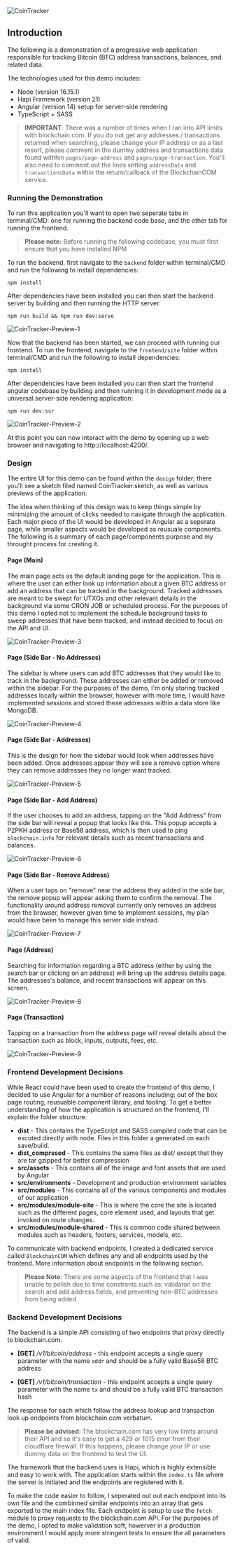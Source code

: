 ![CoinTracker](design/previews/banner.png)

## Introduction

The following is a demonstration of a progressive web application responsible for tracking Bitcoin (BTC) address transactions, balances, and related data. 

The technologies used for this demo includes:
- Node (version 16.15.1)
- Hapi Framework (version 21)
- Angular (version 14) setup for server-side rendering
- TypeScript + SASS

> **IMPORTANT**: There was a number of times when I ran into API limits with blockchain.com. If you do not get any addresses / transactions returned when searching, please change your IP address or as a last resort, please comment in the dummy address and transactions data found withhin `pages/page-address` and `pages/page-transaction`. You'll also need to comment out the lines setting `addressData` and `transactionsData` within the return/callback of the BlockchainCOM service. 


###  Running the Demonstration

To run this application you'll want to open two seperate tabs in terminal/CMD: one for running the backend code base, and the other tab for running the frontend. 

> **Please note:** Before running the following codebase, you must first ensure that you have installed NPM

To run the backend, first navigate to the `backend` folder within terminal/CMD and run the following to install dependencies:

```shell
npm install
```

After dependencies have been installed you can then start the backend server by building and then running the HTTP server:

```shell
npm run build && npm run dev:serve
```

![CoinTracker-Preview-1](design/previews-readme/preview-backend-start.png)

Now that the backend has been started, we can proceed with running our frontend. To run the frontend, navigate to the `frontend/site` folder within terminal/CMD and run the following to install dependencies:

```shell
npm install
```

After dependencies have been installed you can then start the frontend angular codebase by building and then running it in development mode as a universal server-side rendering application:

```shell
npm run dev:ssr
```

![CoinTracker-Preview-2](design/previews-readme/preview-frontend-start.png)

At this point you can now interact with the demo by opening up a web browser and navigating to http://localhost:4200/.


###  Design

The entire UI for this demo can be found within the `design` folder; there you'll see a sketch filed named CoinTracker.sketch, as well as various previews of the application. 

The idea when thinking of this design was to keep things simple by minimizing the amount of clicks needed to navigate through the application. Each major piece of the UI would be developed in Angular as a seperate page, while smaller aspects would be developed as reusuale components. The following is a summary of each page/components purpose and my throught process for creating it.

#### **Page (Main)** 

The main page acts as the default landing page for the application. This is where the user can either look up information about a given BTC address or add an address that can be tracked in the background. Tracked addresses are meant to be swept for UTXOs and other relevant details in the background via some CRON JOB or scheduled process. For the purposes of this demo I opted not to implement the schedule background tasks to sweep addresses that have been tracked, and instead decided to focus on the API and UI.

![CoinTracker-Preview-3](design/previews/preview-main.png)

#### **Page (Side Bar - No Addresses)**

The sidebar is where users can add BTC addresses that they would like to track in the background. These addresses can either be added or removed within the sidebar. For the purposes of the demo, I'm only storing tracked addresses locally within the browser, however with more time, I would have implemented sessions and stored these addresses within a data store like MongoDB.

![CoinTracker-Preview-4](design/previews/preview-sidebar-noaddresses.png)

#### **Page (Side Bar - Addresses)**

This is the design for how the sidebar would look when addresses have been added. Once addresses appear they will see a remove option where they can remove addresses they no longer want tracked. 

![CoinTracker-Preview-5](design/previews/preview-sidebar-addresses.png)

#### **Page (Side Bar - Add Address)**

If the user chooses to add an address, tapping on the "Add Address" from the side bar will reveal a popup that looks like this. This popup accepts a P2PKH address or Base58 address, which is then used to ping `blockchain.info` for relevant details such as recent transactions and balances.

![CoinTracker-Preview-6](design/previews/preview-popup-add.png)

#### **Page (Side Bar - Remove Address)**

When a user taps on "remove" near the address they added in the side bar, the remove popup will appear asking them to confirm the removal. The functionality around address removal currently only removes an address from the browser, however given time to implement sessions, my plan would have been to manage this server side instead.

![CoinTracker-Preview-7](design/previews/preview-popup-remove.png)

#### **Page (Address)**

Searching for information regarding a BTC address (either by using the search bar or clicking on an address) will bring up the address details page. The addresses's balance, and recent transactions will appear on this screen.

![CoinTracker-Preview-8](design/previews/preview-address.png)

#### **Page (Transaction)**

Tapping on a transaction from the address page will reveal details about the transaction such as block, inputs, outputs, fees, etc. 

![CoinTracker-Preview-9](design/previews/preview-transaction.png)


###  Frontend Development Decisions

While React could have been used to create the frontend of this demo, I decided to use Angular for a number of reasons including: out of the box page routing, reusuable component library, and tooling. To get a better understanding of how the application is structured on the frontend, I'll explain the folder structure.

- **dist** - This contains the TypeScript and SASS compiled code that can be excuted directly with node. Files in this folder a generated on each save/build.
- **dist_comprssed** - This contains the same files as dist/ except that they are tar gzipped for better compression
- **src/assets** - This contains all of the image and font assets that are used by Angular
- **src/environments** - Development and production environment variables
- **src/modules** - This contains all of the various components and modules of our application
- **src/modules/module-site** - This is where the core the site is located such as the different pages, core element used, and layouts that get invoked on route changes.
- **src/modules/module-shared** - This is common code shared between modules such as headers, footers, services, models, etc.

To communicate with backend endpoints, I created a dedicated service called `BlockchainCOM` which defines any and all endpoints used by the frontend. More information about endpoints in the following section.

> **Please Note**: There are some aspects of the frontend that I was unable to polish due to time constrants such as: validaton on the search and add address fields, and preventing non-BTC addresses from being added. 


###  Backend Development Decisions

The backend is a simple API consisting of two endpoints that proxy directly to blockchain.com. 

- **[GET]** */v1/bitcoin/address* - this endpoint accepts a single query parameter with the name `addr` and should be a fully valid Base58 BTC address

- **[GET]** */v1/bitcoin/transaction* - this endpoint accepts a single query parameter with the name `tx` and should be a fully valid BTC transaction hash

The response for each which follow the address lookup and transaction look up endpoints from blockchain.com verbatum. 

> **Please be advised**: The blockchain.com has very low limits around their API and so it's easy to get a 429 or 1015 error from their cloudflare firewall. If this happens, please change your IP or use dummy data on the frontend to test the UI. 


The framework that the backend uses is Hapi, which is highly extensible and easy to work with. The application starts within the `index.ts` file where the server is initiated and the endpoints are registered with it. 

To make the code easier to follow, I seperated out out each endpoint into its own file and the combinned similar endpoints into an array that gets exported to the main index file. Each endpoint is setup to use the `fetch` module to proxy requests to the blockchain.com API. For the purposes of the demo, I opted to make validation soft, howerver in a production environment I would apply more stringent tests to ensure the all parameters of valid.